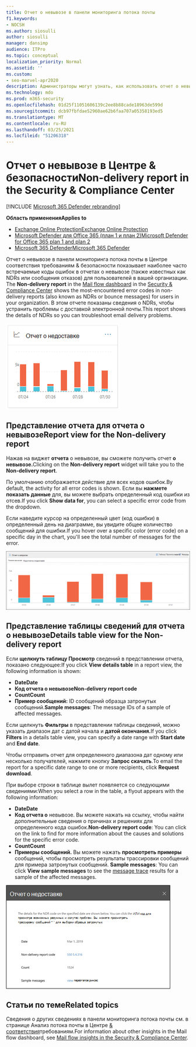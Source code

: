 ```yaml
---
title: Отчет о невывозе в панели мониторинга потока почты
f1.keywords:
- NOCSH
ms.author: siosulli
author: siosulli
manager: dansimp
audience: ITPro
ms.topic: conceptual
localization_priority: Normal
ms.assetid: ''
ms.custom:
- seo-marvel-apr2020
description: Администраторы могут узнать, как использовать отчет о невывозе сведений в панели мониторинга потока почты в Центре соответствия требованиям & безопасности для мониторинга наиболее часто встречающихся кодов ошибок в отчетах о невывозе (также известных как NDRs или отказов сообщений) от отправителей в вашей организации.
ms.technology: mdo
ms.prod: m365-security
ms.openlocfilehash: 01d25f11051606139c2ee8b88cade18963de599d
ms.sourcegitcommit: dcb97fbfdae52960ae62b6faa707a05358193ed5
ms.translationtype: MT
ms.contentlocale: ru-RU
ms.lasthandoff: 03/25/2021
ms.locfileid: "51206318"
---
```

# <a name="non-delivery-report-in-the-security--compliance-center"></a><span data-ttu-id="78ad4-103">Отчет о невывозе в Центре & безопасности</span><span class="sxs-lookup"><span data-stu-id="78ad4-103">Non-delivery report in the Security & Compliance Center</span></span>

[!INCLUDE [Microsoft 365 Defender rebranding](../includes/microsoft-defender-for-office.md)]

<span data-ttu-id="78ad4-104">**Область применения**</span><span class="sxs-lookup"><span data-stu-id="78ad4-104">**Applies to**</span></span>
- [<span data-ttu-id="78ad4-105">Exchange Online Protection</span><span class="sxs-lookup"><span data-stu-id="78ad4-105">Exchange Online Protection</span></span>](exchange-online-protection-overview.md)
- [<span data-ttu-id="78ad4-106">Microsoft Defender для Office 365 (план 1 и план 2)</span><span class="sxs-lookup"><span data-stu-id="78ad4-106">Microsoft Defender for Office 365 plan 1 and plan 2</span></span>](defender-for-office-365.md)
- [<span data-ttu-id="78ad4-107">Microsoft 365 Defender</span><span class="sxs-lookup"><span data-stu-id="78ad4-107">Microsoft 365 Defender</span></span>](../defender/microsoft-365-defender.md)

<span data-ttu-id="78ad4-108">Отчет  о невывозе в панели [](https://protection.office.com) мониторинга потока почты в Центре соответствия требованиям & безопасности показывает наиболее часто встречаемые коды ошибок в отчетах о невывозе (также известных как NDRs или сообщения отказов) для пользователей в вашей организации. [](mail-flow-insights-v2.md)</span><span class="sxs-lookup"><span data-stu-id="78ad4-108">The **Non-delivery report** in the [Mail flow dashboard](mail-flow-insights-v2.md) in the [Security & Compliance Center](https://protection.office.com) shows the most-encountered error codes in non-delivery reports (also known as NDRs or bounce messages) for users in your organization.</span></span> <span data-ttu-id="78ad4-109">В этом отчете показаны сведения о NDRs, чтобы устранить проблемы с доставкой электронной почты.</span><span class="sxs-lookup"><span data-stu-id="78ad4-109">This report shows the details of NDRs so you can troubleshoot email delivery problems.</span></span>

![Виджет отчета о невывозе в панели мониторинга потока почты в Центре & безопасности](../../media/mfi-non-delivery-report-widget.png)

## <a name="report-view-for-the-non-delivery-report"></a><span data-ttu-id="78ad4-111">Представление отчета для отчета о невывозе</span><span class="sxs-lookup"><span data-stu-id="78ad4-111">Report view for the Non-delivery report</span></span>

<span data-ttu-id="78ad4-112">Нажав на виджет **отчета** о невывозе, вы сможете получить отчет **о невывозе.**</span><span class="sxs-lookup"><span data-stu-id="78ad4-112">Clicking on the **Non-delivery report** widget will take you to the **Non-delivery report**.</span></span>

<span data-ttu-id="78ad4-113">По умолчанию отображается действие для всех кодов ошибок.</span><span class="sxs-lookup"><span data-stu-id="78ad4-113">By default, the activity for all error codes is shown.</span></span> <span data-ttu-id="78ad4-114">Если вы **нажмете показать данные** для, вы можете выбрать определенный код ошибки из отсев.</span><span class="sxs-lookup"><span data-stu-id="78ad4-114">If you click **Show data for**, you can select a specific error code from the dropdown.</span></span>

<span data-ttu-id="78ad4-115">Если наведите курсор на определенный цвет (код ошибки) в определенный день на диаграмме, вы увидите общее количество сообщений для ошибки.</span><span class="sxs-lookup"><span data-stu-id="78ad4-115">If you hover over a specific color (error code) on a specific day in the chart, you'll see the total number of messages for the error.</span></span>

![Представление отчета в отчете о не принятых доменах](../../media/mfi-non-delivery-report-overview-view.png)

## <a name="details-table-view-for-the-non-delivery-report"></a><span data-ttu-id="78ad4-117">Представление таблицы сведений для отчета о невывозе</span><span class="sxs-lookup"><span data-stu-id="78ad4-117">Details table view for the Non-delivery report</span></span>

<span data-ttu-id="78ad4-118">Если **щелкнуть таблицу Просмотр** сведений в представлении отчета, показано следующее:</span><span class="sxs-lookup"><span data-stu-id="78ad4-118">If you click **View details table** in a report view, the following information is shown:</span></span>

- <span data-ttu-id="78ad4-119">**Date**</span><span class="sxs-lookup"><span data-stu-id="78ad4-119">**Date**</span></span>
- <span data-ttu-id="78ad4-120">**Код отчета о невывозе**</span><span class="sxs-lookup"><span data-stu-id="78ad4-120">**Non-delivery report code**</span></span>
- <span data-ttu-id="78ad4-121">**Count**</span><span class="sxs-lookup"><span data-stu-id="78ad4-121">**Count**</span></span>
- <span data-ttu-id="78ad4-122">**Пример сообщений:** ID сообщений образца затронутых сообщений.</span><span class="sxs-lookup"><span data-stu-id="78ad4-122">**Sample messages**: The message IDs of a sample of affected messages.</span></span>

<span data-ttu-id="78ad4-123">Если щелкнуть **Фильтры** в представлении таблицы сведений, можно указать диапазон дат с датой начала и  **датой окончания.**</span><span class="sxs-lookup"><span data-stu-id="78ad4-123">If you click **Filters** in a details table view, you can specify a date range with **Start date** and **End date**.</span></span>

<span data-ttu-id="78ad4-124">Чтобы отправить отчет для определенного диапазона дат одному или несколько получателей, нажмите кнопку **Запрос скачать**.</span><span class="sxs-lookup"><span data-stu-id="78ad4-124">To email the report for a specific date range to one or more recipients, click **Request download**.</span></span>

<span data-ttu-id="78ad4-125">При выборе строки в таблице вылет появляется со следующими сведениями:</span><span class="sxs-lookup"><span data-stu-id="78ad4-125">When you select a row in the table, a flyout appears with the following information:</span></span>

- <span data-ttu-id="78ad4-126">**Date**</span><span class="sxs-lookup"><span data-stu-id="78ad4-126">**Date**</span></span>
- <span data-ttu-id="78ad4-127">**Код отчета о** невывозе. Вы можете нажать на ссылку, чтобы найти дополнительные сведения о причинах и решениях для определенного кода ошибок.</span><span class="sxs-lookup"><span data-stu-id="78ad4-127">**Non-delivery report code**: You can click on the link to find for more information about the causes and solutions for the specific error code.</span></span>
- <span data-ttu-id="78ad4-128">**Count**</span><span class="sxs-lookup"><span data-stu-id="78ad4-128">**Count**</span></span>
- <span data-ttu-id="78ad4-129">**Примеры сообщений.** Вы можете нажать **просмотреть примеры** сообщений, чтобы просмотреть результаты трассировки сообщений для примера затронутых сообщений. [](message-trace-scc.md)</span><span class="sxs-lookup"><span data-stu-id="78ad4-129">**Sample messages**: You can click **View sample messages** to see the [message trace](message-trace-scc.md) results for a sample of the affected messages.</span></span>

![Сведения о вылете после выбора строки в представлении таблицы Details в отчете о невывозе](../../media/mfi-non-delivery-report-details-flyout.png)

## <a name="related-topics"></a><span data-ttu-id="78ad4-131">Статьи по теме</span><span class="sxs-lookup"><span data-stu-id="78ad4-131">Related topics</span></span>

<span data-ttu-id="78ad4-132">Сведения о других сведениях в панели мониторинга потока почты см. в странице Анализ потока почты в Центре [& соответствия](mail-flow-insights-v2.md)требованиям.</span><span class="sxs-lookup"><span data-stu-id="78ad4-132">For information about other insights in the Mail flow dashboard, see [Mail flow insights in the Security & Compliance Center](mail-flow-insights-v2.md).</span></span>
